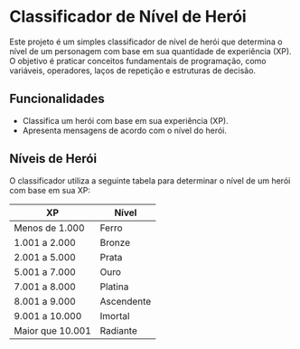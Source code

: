 # Classificador de Nível de Herói

Este projeto é um simples classificador de nível de herói que determina o nível de um personagem com base em sua quantidade de experiência (XP). O objetivo é praticar conceitos fundamentais de programação, como variáveis, operadores, laços de repetição e estruturas de decisão.

## Funcionalidades

- Classifica um herói com base em sua experiência (XP).
- Apresenta mensagens de acordo com o nível do herói.

## Níveis de Herói

O classificador utiliza a seguinte tabela para determinar o nível de um herói com base em sua XP:

| XP           | Nível        |
|--------------|--------------|
| Menos de 1.000   | Ferro        |
| 1.001 a 2.000    | Bronze       |
| 2.001 a 5.000    | Prata        |
| 5.001 a 7.000    | Ouro         |
| 7.001 a 8.000    | Platina      |
| 8.001 a 9.000    | Ascendente   |
| 9.001 a 10.000   | Imortal      |
| Maior que 10.001 | Radiante     |



